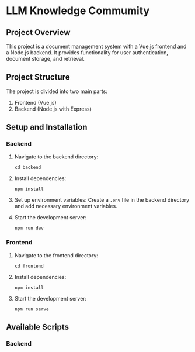# LLM Knowledge Commumity

## Project Overview

This project is a document management system with a Vue.js frontend and a Node.js backend. It provides functionality for user authentication, document storage, and retrieval.

## Project Structure

The project is divided into two main parts:

1. Frontend (Vue.js)
2. Backend (Node.js with Express)

## Setup and Installation

### Backend

1. Navigate to the backend directory:

   ```
   cd backend
   ```

2. Install dependencies:

   ```
   npm install
   ```

3. Set up environment variables:
   Create a `.env` file in the backend directory and add necessary environment variables.

4. Start the development server:
   ```
   npm run dev
   ```

### Frontend

1. Navigate to the frontend directory:

   ```
   cd frontend
   ```

2. Install dependencies:

   ```
   npm install
   ```

3. Start the development server:
   ```
   npm run serve
   ```

## Available Scripts

### Backend
